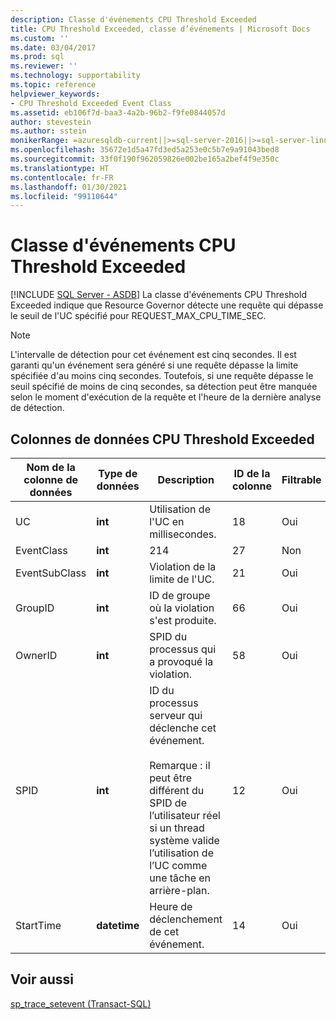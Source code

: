 ```yaml
---
description: Classe d'événements CPU Threshold Exceeded
title: CPU Threshold Exceeded, classe d’événements | Microsoft Docs
ms.custom: ''
ms.date: 03/04/2017
ms.prod: sql
ms.reviewer: ''
ms.technology: supportability
ms.topic: reference
helpviewer_keywords:
- CPU Threshold Exceeded Event Class
ms.assetid: eb106f7d-baa3-4a2b-96b2-f9fe0844057d
author: stevestein
ms.author: sstein
monikerRange: =azuresqldb-current||>=sql-server-2016||>=sql-server-linux-2017||=azuresqldb-mi-current
ms.openlocfilehash: 35672e1d5a47fd3ed5a253e0c5b7e9a91043bed8
ms.sourcegitcommit: 33f0f190f962059826e002be165a2bef4f9e350c
ms.translationtype: HT
ms.contentlocale: fr-FR
ms.lasthandoff: 01/30/2021
ms.locfileid: "99110644"
---
```

# <a name="cpu-threshold-exceeded-event-class"></a>Classe d'événements CPU Threshold Exceeded
[!INCLUDE [SQL Server - ASDB](../../includes/applies-to-version/sql-asdb.md)]
  La classe d'événements CPU Threshold Exceeded indique que Resource Governor détecte une requête qui dépasse le seuil de l'UC spécifié pour REQUEST_MAX_CPU_TIME_SEC.  
  
> [!NOTE]  
>  L'intervalle de détection pour cet événement est cinq secondes. Il est garanti qu'un événement sera généré si une requête dépasse la limite spécifiée d'au moins cinq secondes. Toutefois, si une requête dépasse le seuil spécifié de moins de cinq secondes, sa détection peut être manquée selon le moment d'exécution de la requête et l'heure de la dernière analyse de détection.  
  
## <a name="cpu-threshold-exceeded-data-columns"></a>Colonnes de données CPU Threshold Exceeded  
  
|Nom de la colonne de données|Type de données|Description|ID de la colonne|Filtrable|  
|----------------------|---------------|-----------------|---------------|----------------|  
|UC|**int**|Utilisation de l'UC en millisecondes.|18|Oui|  
|EventClass|**int**|214|27|Non|  
|EventSubClass|**int**|Violation de la limite de l'UC.|21|Oui|  
|GroupID|**int**|ID de groupe où la violation s'est produite.|66|Oui|  
|OwnerID|**int**|SPID du processus qui a provoqué la violation.|58|Oui|  
|SPID|**int**|ID du processus serveur qui déclenche cet événement.<br /><br /> Remarque : il peut être différent du SPID de l’utilisateur réel si un thread système valide l’utilisation de l’UC comme une tâche en arrière-plan.|12|Oui|  
|StartTime|**datetime**|Heure de déclenchement de cet événement.|14|Oui|  
  
## <a name="see-also"></a>Voir aussi  
 [sp_trace_setevent &#40;Transact-SQL&#41;](../../relational-databases/system-stored-procedures/sp-trace-setevent-transact-sql.md)  
  
  
